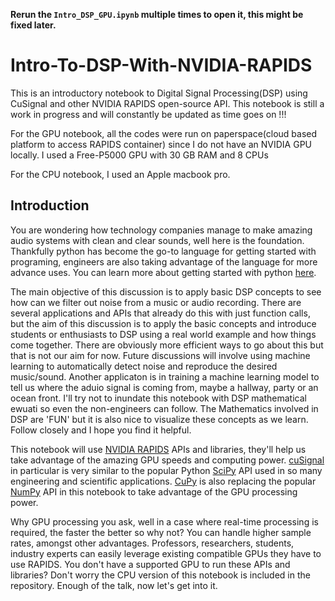 **Rerun the `Intro_DSP_GPU.ipynb` multiple times to open it, this might be fixed later.**

# Intro-To-DSP-With-NVIDIA-RAPIDS
This is an introductory notebook to Digital Signal Processing(DSP) using CuSignal and other NVIDIA RAPIDS open-source API. This notebook is still a work in progress and will constantly be updated as time goes on !!!

For the GPU notebook, all the codes were run on paperspace(cloud based platform to access RAPIDS container) since I do not have an NVIDIA GPU locally. I used a Free-P5000 GPU with 30 GB RAM and 8 CPUs

For the CPU notebook, I used an Apple macbook pro.

## Introduction

You are wondering how technology companies manage to make amazing audio systems with clean and clear sounds, well here is the foundation. Thankfully python has become the go-to language for getting started with programing, engineers are also taking advantage of the language for more advance uses. You can learn more about getting started with python [here](https://www.learnpython.org/). 

The main objective of this discussion is to apply basic DSP concepts to see how can we filter out noise from a music or audio recording. There are several applications and APIs that already do this with just function calls, but the aim of this discussion is to apply the basic concepts and introduce students or enthusiasts to DSP using a real world example and how things come together. There are obviously more efficient ways to go about this but that is not our aim for now. Future discussions will involve using machine learning to automatically detect noise and reproduce the desired music/sound. Another applicaton is in training a machine learning model to tell us where the aduio signal is coming from, maybe a hallway, party or an ocean front. I'll try not to inundate this notebook with DSP mathematical ewuati so even the non-engineers can follow. The Mathematics involved in DSP are 'FUN' but it is also nice to visualize these concepts as we learn. Follow closely and I hope you find it helpful.

This notebook will use [NVIDIA RAPIDS](https://rapids.ai/) APIs and libraries, they'll help us take advantage of the amazing GPU speeds and computing power. [cuSignal](https://github.com/rapidsai/cusignal) in particular is very similar to the popular Python [SciPy](https://scipy.org) API used in so many engineering and scientific applications. [CuPy](https://cupy.dev/) is also replacing the popular [NumPy](https://numpy.org/) API in this notebook to take advantage of the GPU processing power. 

Why GPU processing you ask, well in a case where real-time processing is required, the faster the better so why not? You can handle higher sample rates, amongst other advantages. Professors, researchers, students, industry experts can easily leverage existing compatible GPUs they have to use RAPIDS. You don't have a supported GPU to run these APIs and libraries? Don't worry the CPU version of this notebook is included in the repository. Enough of the talk, now let's get into it. 
